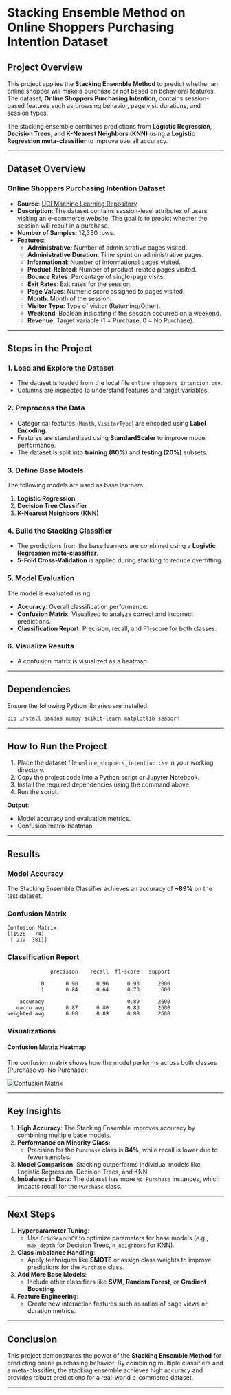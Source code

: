 # **Stacking Ensemble Method on Online Shoppers Purchasing Intention Dataset**

## **Project Overview**
This project applies the **Stacking Ensemble Method** to predict whether an online shopper will make a purchase or not based on behavioral features. The dataset, **Online Shoppers Purchasing Intention**, contains session-based features such as browsing behavior, page visit durations, and session types.

The stacking ensemble combines predictions from **Logistic Regression**, **Decision Trees**, and **K-Nearest Neighbors (KNN)** using a **Logistic Regression meta-classifier** to improve overall accuracy.

---

## **Dataset Overview**

### **Online Shoppers Purchasing Intention Dataset**
- **Source**: [UCI Machine Learning Repository](https://archive.ics.uci.edu/ml/datasets/Online+Shoppers+Purchasing+Intention+Dataset)
- **Description**: The dataset contains session-level attributes of users visiting an e-commerce website. The goal is to predict whether the session will result in a purchase.
- **Number of Samples**: 12,330 rows.
- **Features**:
    - **Administrative**: Number of administrative pages visited.
    - **Administrative Duration**: Time spent on administrative pages.
    - **Informational**: Number of informational pages visited.
    - **Product-Related**: Number of product-related pages visited.
    - **Bounce Rates**: Percentage of single-page visits.
    - **Exit Rates**: Exit rates for the session.
    - **Page Values**: Numeric score assigned to pages visited.
    - **Month**: Month of the session.
    - **Visitor Type**: Type of visitor (Returning/Other).
    - **Weekend**: Boolean indicating if the session occurred on a weekend.
    - **Revenue**: Target variable (1 = Purchase, 0 = No Purchase).

---

## **Steps in the Project**

### **1. Load and Explore the Dataset**
- The dataset is loaded from the local file `online_shoppers_intention.csv`.
- Columns are inspected to understand features and target variables.

### **2. Preprocess the Data**
- Categorical features (`Month`, `VisitorType`) are encoded using **Label Encoding**.
- Features are standardized using **StandardScaler** to improve model performance.
- The dataset is split into **training (80%)** and **testing (20%)** subsets.

### **3. Define Base Models**
The following models are used as base learners:
1. **Logistic Regression**
2. **Decision Tree Classifier**
3. **K-Nearest Neighbors (KNN)**

### **4. Build the Stacking Classifier**
- The predictions from the base learners are combined using a **Logistic Regression meta-classifier**.
- **5-Fold Cross-Validation** is applied during stacking to reduce overfitting.

### **5. Model Evaluation**
The model is evaluated using:
- **Accuracy**: Overall classification performance.
- **Confusion Matrix**: Visualized to analyze correct and incorrect predictions.
- **Classification Report**: Precision, recall, and F1-score for both classes.

### **6. Visualize Results**
- A confusion matrix is visualized as a heatmap.

---

## **Dependencies**
Ensure the following Python libraries are installed:
```bash
pip install pandas numpy scikit-learn matplotlib seaborn
```

---

## **How to Run the Project**
1. Place the dataset file `online_shoppers_intention.csv` in your working directory.
2. Copy the project code into a Python script or Jupyter Notebook.
3. Install the required dependencies using the command above.
4. Run the script.

**Output**:
- Model accuracy and evaluation metrics.
- Confusion matrix heatmap.

---

## **Results**

### **Model Accuracy**
The Stacking Ensemble Classifier achieves an accuracy of **~89%** on the test dataset.

### **Confusion Matrix**
```
Confusion Matrix:
[[1926   74]
 [ 219  381]]
```

### **Classification Report**
```
              precision    recall  f1-score   support

           0       0.90      0.96      0.93      2000
           1       0.84      0.64      0.73       600

    accuracy                           0.89      2600
   macro avg       0.87      0.80      0.83      2600
weighted avg       0.88      0.89      0.88      2600
```

### **Visualizations**
#### **Confusion Matrix Heatmap**
The confusion matrix shows how the model performs across both classes (Purchase vs. No Purchase):

![Confusion Matrix](your_image_placeholder.png)

---

## **Key Insights**
1. **High Accuracy**: The Stacking Ensemble improves accuracy by combining multiple base models.
2. **Performance on Minority Class**:
   - Precision for the `Purchase` class is **84%**, while recall is lower due to fewer samples.
3. **Model Comparison**: Stacking outperforms individual models like Logistic Regression, Decision Trees, and KNN.
4. **Imbalance in Data**: The dataset has more `No Purchase` instances, which impacts recall for the `Purchase` class.

---

## **Next Steps**
1. **Hyperparameter Tuning**:
   - Use `GridSearchCV` to optimize parameters for base models (e.g., `max_depth` for Decision Trees, `n_neighbors` for KNN).
2. **Class Imbalance Handling**:
   - Apply techniques like **SMOTE** or assign class weights to improve predictions for the `Purchase` class.
3. **Add More Base Models**:
   - Include other classifiers like **SVM**, **Random Forest**, or **Gradient Boosting**.
4. **Feature Engineering**:
   - Create new interaction features such as ratios of page views or duration metrics.

---

## **Conclusion**
This project demonstrates the power of the **Stacking Ensemble Method** for predicting online purchasing behavior. By combining multiple classifiers and a meta-classifier, the stacking ensemble achieves high accuracy and provides robust predictions for a real-world e-commerce dataset.

---

